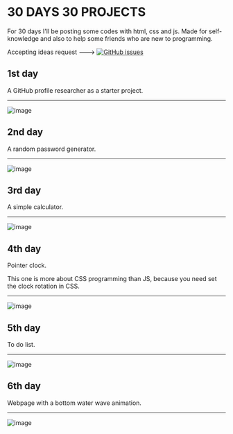 <h1> 30 DAYS 30 PROJECTS</h1>

<p> For 30 days I'll be posting some codes with html, css and js. Made for self-knowledge and also to help some friends who are new to programming.</p>

Accepting ideas request ---> [![GitHub issues](https://img.shields.io/github/issues/cleslleydemoura/boxicons.svg)](https://github.com/cleslleydemoura/30days30projects/issues)

<h2>1st day</h2>
<p> A GitHub profile researcher as a starter project. </p>

<hr>

![image](https://github.com/cleslleydemoura/30days30projects/assets/100368699/af494db6-e234-4c77-bb19-48d849cf0ccd)

<h2>2nd day</h2>
<p>A random password generator.</p>

<hr>

![image](https://github.com/cleslleydemoura/30days30projects/assets/100368699/12583972-9280-471a-9a08-2e2420bb6e06)

<h2>3rd day</h2>
<p>A simple calculator.</p>

<hr>

![image](https://github.com/cleslleydemoura/30days30projects/assets/100368699/0242488d-1280-4df5-9ba7-c049b339c813)

<h2>4th day</h2>
<p>Pointer clock.</p>
<p>This one is more about CSS programming than JS, because you need set the clock rotation in CSS.</p>

<hr>

![image](https://github.com/cleslleydemoura/30days30projects/assets/100368699/bfa7d274-4270-4214-87f9-a5df912c9c5d)

<h2>5th day</h2>
<p>To do list.</p>

<hr>

![image](https://github.com/cleslleydemoura/30days30projects/assets/100368699/ecd42f4f-60ca-4cb6-9b7d-3be4868a2a0a)

<h2>6th day</h2>
<p>Webpage with a bottom water wave animation.</p>

<hr>

![image](https://github.com/cleslleydemoura/30days30projects/assets/100368699/375789c4-07f3-4950-b1c4-809a164d1fe2)
